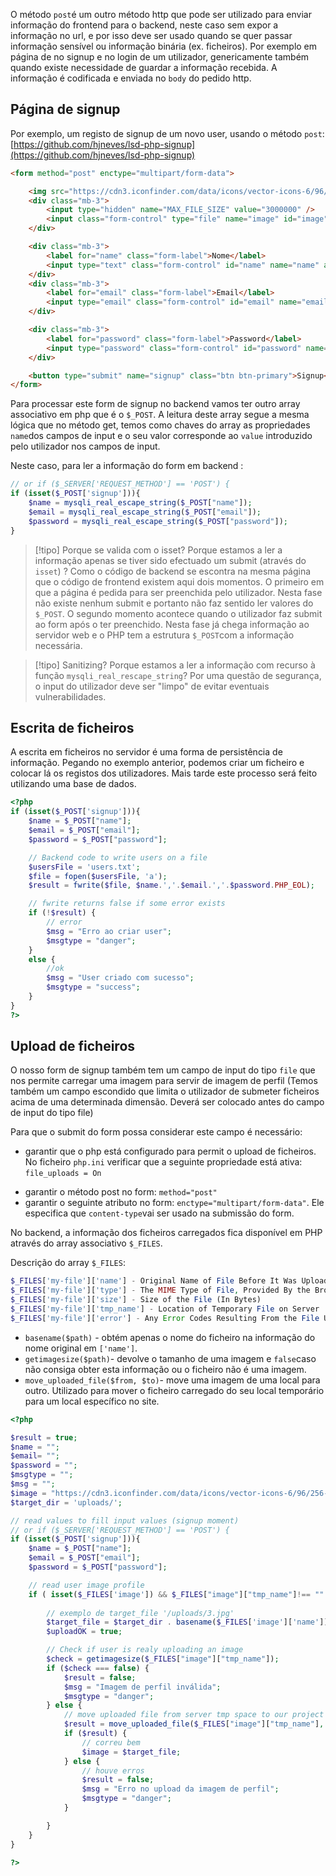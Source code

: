 O método `post`é um outro método http que pode ser utilizado para enviar informação do frontend para o backend, neste caso sem expor a informação no url,  e por isso deve ser usado quando se quer passar informação sensível ou informação binária (ex. ficheiros). Por exemplo em página de no signup e no login de um utilizador, genericamente também quando existe necessidade de guardar a informação recebida.
A informação é codificada e enviada no `body` do pedido http.

## Página de signup

Por exemplo, um registo de signup de um novo user, usando o método `post`:
[https://github.com/hjneves/lsd-php-signup](https://github.com/hjneves/lsd-php-signup)

```html
<form method="post" enctype="multipart/form-data">

	<img src="https://cdn3.iconfinder.com/data/icons/vector-icons-6/96/256-512.png" class="img-thumbnail w-25" alt="...">
	<div class="mb-3">
		<input type="hidden" name="MAX_FILE_SIZE" value="3000000" />
		<input class="form-control" type="file" name="image" id="image">
	</div>

	<div class="mb-3">
		<label for="name" class="form-label">Nome</label>
		<input type="text" class="form-control" id="name" name="name" aria-describedby="nameHelp" value="">
	</div>
	<div class="mb-3">
		<label for="email" class="form-label">Email</label>
		<input type="email" class="form-control" id="email" name="email" aria-describedby="emailHelp" value="">
	</div>

	<div class="mb-3">
		<label for="password" class="form-label">Password</label>
		<input type="password" class="form-control" id="password" name="password" aria-describedby="passwordHelp">
	</div>

	<button type="submit" name="signup" class="btn btn-primary">Signup</button>
</form>
```

Para processar este form de signup no backend vamos ter outro array associativo em php que é o `$_POST`. A leitura deste array segue a mesma lógica que no método get, temos como chaves do array as propriedades `name`dos campos de input e o seu valor corresponde ao `value` introduzido pelo utilizador nos campos de input.

Neste caso, para ler a informação do form em backend :
```php
// or if ($_SERVER['REQUEST_METHOD'] == 'POST') {
if (isset($_POST['signup'])){
	$name = mysqli_real_escape_string($_POST["name"]);
	$email = mysqli_real_escape_string($_POST["email"]);
	$password = mysqli_real_escape_string($_POST["password"]);
}
```

>[!tipo] Porque se valida com o isset?
> Porque estamos a ler a informação apenas se tiver sido efectuado um submit (através do `isset`) ? Como o código de backend se escontra na mesma página que o código de frontend existem aqui dois momentos. O primeiro em que a página é pedida para ser preenchida pelo utilizador. Nesta fase não existe nenhum submit e portanto não faz sentido ler valores do `$_POST`. O segundo momento acontece quando o utilizador faz submit ao form após o ter preenchido. Nesta fase já chega informação ao servidor web e o PHP tem a estrutura `$_POST`com a informação necessária.

>[!tipo] Sanitizing?
> Porque estamos a ler a informação com recurso à função `mysqli_real_rescape_string`? Por uma questão de segurança, o input do utilizador deve ser "limpo" de evitar eventuais vulnerabilidades.
## Escrita de ficheiros

A escrita em ficheiros no servidor é uma forma de persistência de informação. Pegando no exemplo anterior, podemos criar um ficheiro e colocar lá os registos dos utilizadores. Mais tarde este processo será feito utilizando uma base de dados.

```php
<?php 
if (isset($_POST['signup'])){
	$name = $_POST["name"];
	$email = $_POST["email"];
	$password = $_POST["password"];

	// Backend code to write users on a file
    $usersFile = 'users.txt';
    $file = fopen($usersFile, 'a');
    $result = fwrite($file, $name.','.$email.','.$password.PHP_EOL);

    // fwrite returns false if some error exists
    if (!$result) {
        // error
        $msg = "Erro ao criar user";
        $msgtype = "danger";
    }
    else {
        //ok
        $msg = "User criado com sucesso";
        $msgtype = "success";
    }
}
?>

```


## Upload de ficheiros

O nosso form de signup também tem um campo de input do tipo `file` que nos permite carregar uma imagem para servir de imagem de perfil (Temos também um campo escondido que limita o utilizador de submeter ficheiros acima de uma determinada dimensão. Deverá ser colocado antes do campo de input do tipo file)

Para que o submit do form possa considerar este campo é necessário:
- garantir que o php está configurado para permit o upload de ficheiros. No ficheiro `php.ini` verificar que a seguinte propriedade está ativa: `file_uploads = On`
* garantir o método post no form: `method="post"`
* garantir o seguinte atributo no form: `enctype="multipart/form-data"`. Ele especifica que `content-type`vai ser usado na submissão do form.

No backend, a informação dos ficheiros carregados fica disponível em PHP através do array associativo `$_FILES`.

Descrição do array `$_FILES`:
```php 
$_FILES['my-file']['name'] - Original Name of File Before It Was Uploaded
$_FILES['my-file']['type'] - The MIME Type of File, Provided By the Browser
$_FILES['my-file']['size'] - Size of the File (In Bytes)
$_FILES['my-file']['tmp_name'] - Location of Temporary File on Server
$_FILES['my-file']['error'] - Any Error Codes Resulting From the File Upload
```

* `basename($path)` - obtém apenas o nome do ficheiro na informação do nome original em `['name']`.
* `getimagesize($path)`- devolve o tamanho de uma imagem e `false`caso não consiga obter esta informação ou o ficheiro não é uma imagem.
* `move_uploaded_file($from, $to)`- move uma imagem de uma local para outro. Utilizado para mover o ficheiro carregado do seu local temporário para um local específico no site.

```php
<?php

$result = true;
$name = "";
$email= "";
$password = "";
$msgtype = "";
$msg = "";
$image = "https://cdn3.iconfinder.com/data/icons/vector-icons-6/96/256-512.png";
$target_dir = 'uploads/';

// read values to fill input values (signup moment)
// or if ($_SERVER['REQUEST_METHOD'] == 'POST') {
if (isset($_POST['signup'])){
    $name = $_POST["name"];
    $email = $_POST["email"];
    $password = $_POST["password"];

    // read user image profile
    if ( isset($_FILES['image']) && $_FILES["image"]["tmp_name"]!== "" ){
        
        // exemplo de target_file '/uploads/3.jpg'
        $target_file = $target_dir . basename($_FILES['image']['name']);
        $uploadOK = true;

        // Check if user is realy uploading an image
        $check = getimagesize($_FILES["image"]["tmp_name"]);
        if ($check === false) {
            $result = false;
            $msg = "Imagem de perfil inválida";
            $msgtype = "danger";
        } else {
            // move uploaded file from server tmp space to our project directory
            $result = move_uploaded_file($_FILES["image"]["tmp_name"], $target_file);
            if ($result) {
                // correu bem
                $image = $target_file;
            } else {
                // houve erros
                $result = false;
                $msg = "Erro no upload da imagem de perfil";
                $msgtype = "danger";
            }

        }
    }
}

?>
```

